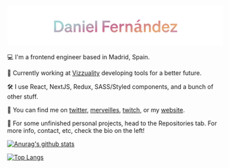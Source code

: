 ![Hi, I'm Daniel Fernández!](https://github.com/blayhem/blayhem/raw/master/logo_gradient.png)

:computer: I'm a frontend engineer based in Madrid, Spain.

:seedling: Currently working at [Vizzuality](https://github.com/vizzuality/) developing tools for a better future.

:hammer_and_wrench: I use React, NextJS, Redux, SASS/Styled components, and a bunch of other stuff.

:mega: You can find me on [twitter](https://twitter.com/blayhem/), [merveilles](https://merveilles.town/@dfr), [twitch](https://www.twitch.tv/blayhem), or my [website](https://danielfernandez.dev).

:eyes: For some unfinished personal projects, head to the Repositories tab. For more info, contact, etc, check the bio on the left!

[![Anurag's github stats](https://github-readme-stats.vercel.app/api?username=blayhem&show_icons=true&bg_color=0d1117&title_color=FFC700&text_color=c9d1d9&hide_border=true&custom_title=My%20GitHub%20Stats)](https://github.com/anuraghazra/github-readme-stats)

[![Top Langs](https://github-readme-stats.vercel.app/api/top-langs/?username=blayhem&layout=compact&bg_color=0d1117&title_color=FFC700&text_color=c9d1d9&hide_border=true)](https://github.com/anuraghazra/github-readme-stats)
